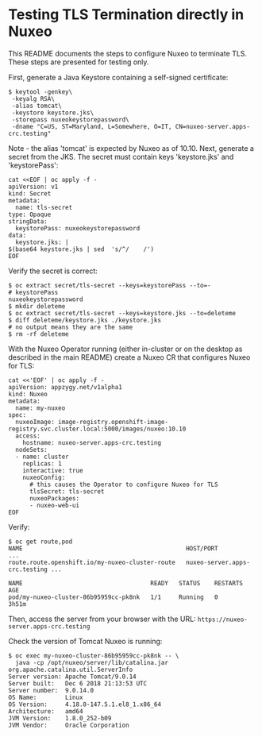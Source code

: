 # Testing TLS Termination directly in Nuxeo

This README documents the steps to configure Nuxeo to terminate TLS. These steps are presented for testing only.

First, generate a Java Keystore containing a self-signed certificate:

```shell
$ keytool -genkey\
 -keyalg RSA\
 -alias tomcat\
 -keystore keystore.jks\
 -storepass nuxeokeystorepassword\
 -dname "C=US, ST=Maryland, L=Somewhere, O=IT, CN=nuxeo-server.apps-crc.testing"
```

Note - the alias 'tomcat' is expected by Nuxeo as of 10.10. Next, generate a secret from the JKS. The secret must contain keys 'keystore.jks' and 'keystorePass':

```shell
cat <<EOF | oc apply -f -
apiVersion: v1
kind: Secret
metadata:
  name: tls-secret
type: Opaque
stringData:
  keystorePass: nuxeokeystorepassword
data:
  keystore.jks: |
$(base64 keystore.jks | sed  's/^/    /')
EOF
```

Verify the secret is correct:

```shell
$ oc extract secret/tls-secret --keys=keystorePass --to=-
# keystorePass
nuxeokeystorepassword
$ mkdir deleteme
$ oc extract secret/tls-secret --keys=keystore.jks --to=deleteme
$ diff deleteme/keystore.jks ./keystore.jks 
# no output means they are the same
$ rm -rf deleteme
```

With the Nuxeo Operator running (either in-cluster or on the desktop as described in the main README) create a Nuxeo CR that configures Nuxeo for TLS:

```shell
cat <<'EOF' | oc apply -f -
apiVersion: appzygy.net/v1alpha1
kind: Nuxeo
metadata:
  name: my-nuxeo
spec:
  nuxeoImage: image-registry.openshift-image-registry.svc.cluster.local:5000/images/nuxeo:10.10
  access:
    hostname: nuxeo-server.apps-crc.testing
  nodeSets:
  - name: cluster
    replicas: 1
    interactive: true
    nuxeoConfig:
      # this causes the Operator to configure Nuxeo for TLS
      tlsSecret: tls-secret
      nuxeoPackages:
      - nuxeo-web-ui
EOF
```

Verify:

```shell
$ oc get route,pod
NAME                                              HOST/PORT                     ...
route.route.openshift.io/my-nuxeo-cluster-route   nuxeo-server.apps-crc.testing ...

NAME                                    READY   STATUS    RESTARTS   AGE
pod/my-nuxeo-cluster-86b95959cc-pk8nk   1/1     Running   0          3h51m
```

Then, access the server from your browser with the URL: `https://nuxeo-server.apps-crc.testing`

Check the version of Tomcat Nuxeo is running:

```shell
$ oc exec my-nuxeo-cluster-86b95959cc-pk8nk -- \
  java -cp /opt/nuxeo/server/lib/catalina.jar org.apache.catalina.util.ServerInfo
Server version: Apache Tomcat/9.0.14
Server built:   Dec 6 2018 21:13:53 UTC
Server number:  9.0.14.0
OS Name:        Linux
OS Version:     4.18.0-147.5.1.el8_1.x86_64
Architecture:   amd64
JVM Version:    1.8.0_252-b09
JVM Vendor:     Oracle Corporation
```

